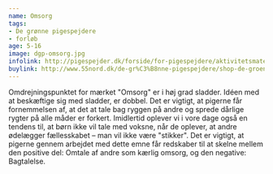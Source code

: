 ```yaml
---
name: Omsorg
tags:
- De grønne pigespejdere
- forløb
age: 5-16
image: dgp-omsorg.jpg
infolink: http://pigespejder.dk/forside/for-pigespejdere/aktivitetsmateriale/engagementsmaerker/tro-og-etik/omsorg/
buylink: http://www.55nord.dk/de-gr%C3%B8nne-pigespejdere/shop-de-groenne-pigespejdere/maerker-2/omsorg-maerke-de-groenne-pigespejdere
---
```

Omdrejningspunktet for mærket "Omsorg" er i høj grad sladder. Idéen med at beskæftige sig
med sladder, er dobbel. Det er vigtigt, at pigerne får fornemmelsen af, at det at tale bag ryggen
på andre og sprede dårlige rygter på alle måder er forkert. Imidlertid oplever vi i vore dage også
en tendens til, at børn ikke vil tale med voksne, når de oplever, at andre ødelægger
fællesskabet – man vil ikke være "stikker". Det er vigtigt, at pigerne gennem arbejdet med dette
emne får redskaber til at skelne mellem den positive del: Omtale af andre som kærlig omsorg, og
den negative: Bagtalelse.